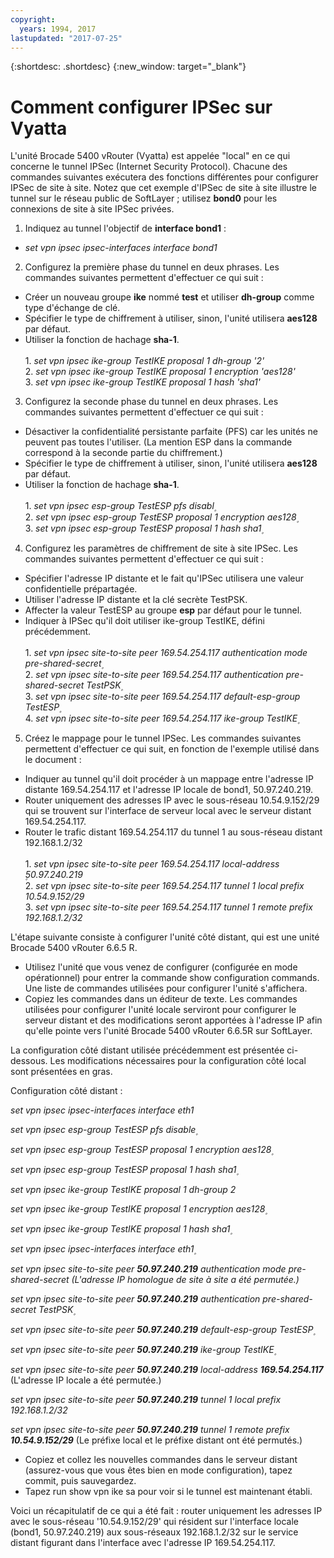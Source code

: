 ```yaml
---
copyright:
  years: 1994, 2017
lastupdated: "2017-07-25"
---
```


{:shortdesc: .shortdesc}
{:new_window: target="_blank"}

# Comment configurer IPSec sur Vyatta

L'unité Brocade 5400 vRouter (Vyatta) est appelée "local" en ce qui concerne le tunnel IPSec (Internet Security Protocol). Chacune des commandes suivantes exécutera des fonctions différentes pour configurer IPSec de site à site. Notez que cet exemple d'IPSec de site à site illustre le tunnel sur le réseau public de SoftLayer ; utilisez **bond0** pour les connexions de site à site IPSec privées.

1. Indiquez au tunnel l'objectif de **interface bond1** :

  * *set vpn ipsec ipsec-interfaces interface bond1*

2. Configurez la première phase du tunnel en deux phrases. Les commandes suivantes permettent d'effectuer ce qui suit :

  * Créer un nouveau groupe **ike** nommé **test** et utiliser **dh-group** comme type d'échange de clé.
  * Spécifier le type de chiffrement à utiliser, sinon, l'unité utilisera **aes128** par défaut.
  * Utiliser la fonction de hachage **sha-1**.<br/><br/>
  1\. *set vpn ipsec ike-group TestIKE proposal 1 dh-group '2'*<br/>
  2\. *set vpn ipsec ike-group TestIKE proposal 1 encryption 'aes128'*<br/>
  3\. *set vpn ipsec ike-group TestIKE proposal 1 hash 'sha1'*<br/>

3. Configurez la seconde phase du tunnel en deux phrases. Les commandes suivantes permettent d'effectuer ce qui suit :

  * Désactiver la confidentialité persistante parfaite (PFS) car les unités ne peuvent pas toutes l'utiliser. (La mention ESP dans la commande correspond à la seconde partie du chiffrement.)
  * Spécifier le type de chiffrement à utiliser, sinon, l'unité utilisera **aes128** par défaut.
  * Utiliser la fonction de hachage **sha-1**.<br/><br/>
  1\. *set vpn ipsec esp-group TestESP pfs disabl۪*<br/>
  2\. *set vpn ipsec esp-group TestESP proposal 1 encryption aes128۪*<br/>
  3\. *set vpn ipsec esp-group TestESP proposal 1 hash sha1۪*<br/>

4. Configurez les paramètres de chiffrement de site à site IPSec. Les commandes suivantes permettent d'effectuer ce qui suit :

  * Spécifier l'adresse IP distante et le fait qu'IPSec utilisera une valeur confidentielle prépartagée.
  * Utiliser l'adresse IP distante et la clé secrète TestPSK.
  * Affecter la valeur TestESP au groupe **esp** par défaut pour le tunnel.
  * Indiquer à IPSec qu'il doit utiliser ike-group TestIKE, défini précédemment.<br/><br/>
  1\. *set vpn ipsec site-to-site peer 169.54.254.117 authentication mode pre-shared-secret۪*<br/>
  2\. *set vpn ipsec site-to-site peer 169.54.254.117 authentication pre-shared-secret TestPSK۪*<br/>
  3\. *set vpn ipsec site-to-site peer 169.54.254.117 default-esp-group TestESP۪*<br/>
  4\. *set vpn ipsec site-to-site peer 169.54.254.117 ike-group TestIKE۪*<br/>

5. Créez le mappage pour le tunnel IPSec. Les commandes suivantes permettent d'effectuer ce qui suit, en fonction de l'exemple utilisé dans le document :

  * Indiquer au tunnel qu'il doit procéder à un mappage entre l'adresse IP distante 169.54.254.117 et l'adresse IP locale de bond1, 50.97.240.219.
  * Router uniquement des adresses IP avec le sous-réseau 10.54.9.152/29 qui se trouvent sur l'interface de serveur local avec le serveur distant 169.54.254.117.
  * Router le trafic distant 169.54.254.117 du tunnel 1 au sous-réseau distant 192.168.1.2/32<br/><br/>
  1\. *set vpn ipsec site-to-site peer 169.54.254.117 local-address ۪50.97.240.219*<br/>
  2\. *set vpn ipsec site-to-site peer 169.54.254.117 tunnel 1 local prefix 10.54.9.152/29*<br/>
  3\. *set vpn ipsec site-to-site peer 169.54.254.117 tunnel 1 remote prefix 192.168.1.2/32*<br/>

L'étape suivante consiste à configurer l'unité côté distant, qui est une unité Brocade 5400 vRouter 6.6.5 R.

  * Utilisez l'unité que vous venez de configurer (configurée en mode opérationnel) pour entrer la commande show configuration commands. Une liste de commandes utilisées pour configurer l'unité s'affichera.
  * Copiez les commandes dans un éditeur de texte. Les commandes utilisées pour configurer l'unité locale serviront pour configurer le serveur distant et des modifications seront apportées à l'adresse IP afin qu'elle pointe vers l'unité Brocade 5400 vRouter 6.6.5R sur SoftLayer.

La configuration côté distant utilisée précédemment est présentée ci-dessous. Les modifications nécessaires pour la configuration côté local sont présentées en gras.

Configuration côté distant :

*set vpn ipsec ipsec-interfaces interface eth1*

*set vpn ipsec esp-group TestESP pfs disable۪*

*set vpn ipsec esp-group TestESP proposal 1 encryption aes128۪*

*set vpn ipsec esp-group TestESP proposal 1 hash sha1۪*

*set vpn ipsec ike-group TestIKE proposal 1 dh-group 2*

*set vpn ipsec ike-group TestIKE proposal 1 encryption aes128۪*

*set vpn ipsec ike-group TestIKE proposal 1 hash sha1۪*

*set vpn ipsec ipsec-interfaces interface eth1۪*

*set vpn ipsec site-to-site peer **50.97.240.219** authentication mode pre-shared-secret (L'adresse IP homologue de site à site a été permutée.)*

*set vpn ipsec site-to-site peer **50.97.240.219** authentication pre-shared-secret TestPSK۪*

*set vpn ipsec site-to-site peer **50.97.240.219** default-esp-group TestESP۪*

*set vpn ipsec site-to-site peer **50.97.240.219** ike-group TestIKE۪*

*set vpn ipsec site-to-site peer **50.97.240.219** local-address **169.54.254.117*** (L'adresse IP locale a été permutée.)

*set vpn ipsec site-to-site peer **50.97.240.219** tunnel 1 local prefix 192.168.1.2/32*

*set vpn ipsec site-to-site peer **50.97.240.219** tunnel 1 remote prefix **10.54.9.152/29*** (Le préfixe local et le préfixe distant ont été permutés.)

* Copiez et collez les nouvelles commandes dans le serveur distant (assurez-vous que vous êtes bien en mode configuration), tapez commit, puis sauvegardez.
* Tapez run show vpn ike sa pour voir si le tunnel est maintenant établi.

Voici un récapitulatif de ce qui a été fait : router uniquement les adresses IP avec le sous-réseau '10.54.9.152/29' qui résident sur l'interface locale (bond1, 50.97.240.219) aux sous-réseaux 192.168.1.2/32 sur le service distant figurant dans l'interface avec l'adresse IP 169.54.254.117.

